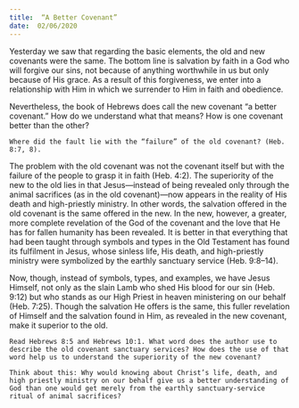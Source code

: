 ```yaml
---
title:  “A Better Covenant” 
date:  02/06/2020
---
```


Yesterday we saw that regarding the basic elements, the old and new covenants were the same. The bottom line is salvation by faith in a God who will forgive our sins, not because of anything worthwhile in us but only because of His grace. As a result of this forgiveness, we enter into a relationship with Him in which we surrender to Him in faith and obedience.

Nevertheless, the book of Hebrews does call the new covenant “a better covenant.” How do we understand what that means? How is one covenant better than the other?

`Where did the fault lie with the “failure” of the old covenant? (Heb. 8:7, 8).`

The problem with the old covenant was not the covenant itself but with the failure of the people to grasp it in faith (Heb. 4:2). The superiority of the new to the old lies in that Jesus—instead of being revealed only through the animal sacrifices (as in the old covenant)—now appears in the reality of His death and high-priestly ministry. In other words, the salvation offered in the old covenant is the same offered in the new. In the new, however, a greater, more complete revelation of the God of the covenant and the love that He has for fallen humanity has been revealed. It is better in that everything that had been taught through symbols and types in the Old Testament has found its fulfilment in Jesus, whose sinless life, His death, and high-priestly ministry were symbolized by the earthly sanctuary service (Heb. 9:8–14).

Now, though, instead of symbols, types, and examples, we have Jesus Himself, not only as the slain Lamb who shed His blood for our sin (Heb. 9:12) but who stands as our High Priest in heaven ministering on our behalf (Heb. 7:25). Though the salvation He offers is the same, this fuller revelation of Himself and the salvation found in Him, as revealed in the new covenant, make it superior to the old.

`Read Hebrews 8:5 and Hebrews 10:1. What word does the author use to describe the old covenant sanctuary services? How does the use of that word help us to understand the superiority of the new covenant?`

`Think about this: Why would knowing about Christ’s life, death, and high priestly ministry on our behalf give us a better understanding of God than one would get merely from the earthly sanctuary-service ritual of animal sacrifices?`